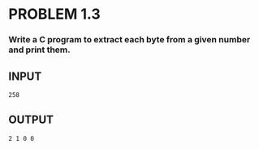 # PROBLEM 1.3
### Write a C program to extract each byte from a given number and print them.

## INPUT
```
258
```
## OUTPUT
```
2 1 0 0
```